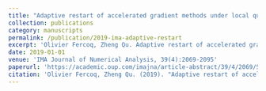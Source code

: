 ```yaml
---
title: "Adaptive restart of accelerated gradient methods under local quadratic growth condition"
collection: publications
category: manuscripts
permalink: /publication/2019-ima-adaptive-restart
excerpt: 'Olivier Fercoq, Zheng Qu. Adaptive restart of accelerated gradient methods under local quadratic growth condition.'
date: 2019-01-01
venue: 'IMA Journal of Numerical Analysis, 39(4):2069-2095'
paperurl: 'https://academic.oup.com/imajna/article-abstract/39/4/2069/5365591?login=false'
citation: 'Olivier Fercoq, Zheng Qu. (2019). "Adaptive restart of accelerated gradient methods under local quadratic growth condition." <i>IMA Journal of Numerical Analysis, 39(4):2069-2095</i>.'
---
```

